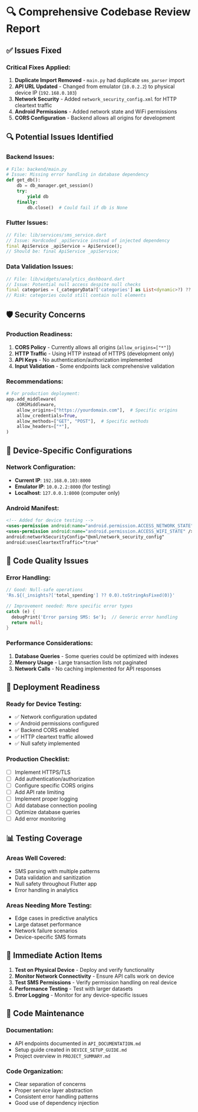 # 🔍 Comprehensive Codebase Review Report

## ✅ **Issues Fixed**

### **Critical Fixes Applied:**
1. **Duplicate Import Removed** - `main.py` had duplicate `sms_parser` import
2. **API URL Updated** - Changed from emulator (`10.0.2.2`) to physical device IP (`192.168.0.103`)
3. **Network Security** - Added `network_security_config.xml` for HTTP cleartext traffic
4. **Android Permissions** - Added network state and WiFi permissions
5. **CORS Configuration** - Backend allows all origins for development

## 🔍 **Potential Issues Identified**

### **Backend Issues:**
```python
# File: backend/main.py
# Issue: Missing error handling in database dependency
def get_db():
    db = db_manager.get_session()
    try:
        yield db
    finally:
        db.close()  # Could fail if db is None
```

### **Flutter Issues:**
```dart
// File: lib/services/sms_service.dart
// Issue: Hardcoded _apiService instead of injected dependency
final ApiService _apiService = ApiService();
// Should be: final ApiService _apiService;
```

### **Data Validation Issues:**
```dart
// File: lib/widgets/analytics_dashboard.dart
// Issue: Potential null access despite null checks
final categories = (_categoryData?['categories'] as List<dynamic>?) ?? [];
// Risk: categories could still contain null elements
```

## 🛡️ **Security Concerns**

### **Production Readiness:**
1. **CORS Policy** - Currently allows all origins (`allow_origins=["*"]`)
2. **HTTP Traffic** - Using HTTP instead of HTTPS (development only)
3. **API Keys** - No authentication/authorization implemented
4. **Input Validation** - Some endpoints lack comprehensive validation

### **Recommendations:**
```python
# For production deployment:
app.add_middleware(
    CORSMiddleware,
    allow_origins=["https://yourdomain.com"],  # Specific origins
    allow_credentials=True,
    allow_methods=["GET", "POST"],  # Specific methods
    allow_headers=["*"],
)
```

## 📱 **Device-Specific Configurations**

### **Network Configuration:**
- **Current IP**: `192.168.0.103:8000`
- **Emulator IP**: `10.0.2.2:8000` (for testing)
- **Localhost**: `127.0.0.1:8000` (computer only)

### **Android Manifest:**
```xml
<!-- Added for device testing -->
<uses-permission android:name="android.permission.ACCESS_NETWORK_STATE" />
<uses-permission android:name="android.permission.ACCESS_WIFI_STATE" />
android:networkSecurityConfig="@xml/network_security_config"
android:usesCleartextTraffic="true"
```

## 🔧 **Code Quality Issues**

### **Error Handling:**
```dart
// Good: Null-safe operations
'Rs.${(_insights?['total_spending'] ?? 0.0).toStringAsFixed(0)}'

// Improvement needed: More specific error types
catch (e) {
  debugPrint('Error parsing SMS: $e');  // Generic error handling
  return null;
}
```

### **Performance Considerations:**
1. **Database Queries** - Some queries could be optimized with indexes
2. **Memory Usage** - Large transaction lists not paginated
3. **Network Calls** - No caching implemented for API responses

## 🚀 **Deployment Readiness**

### **Ready for Device Testing:**
- ✅ Network configuration updated
- ✅ Android permissions configured
- ✅ Backend CORS enabled
- ✅ HTTP cleartext traffic allowed
- ✅ Null safety implemented

### **Production Checklist:**
- [ ] Implement HTTPS/TLS
- [ ] Add authentication/authorization
- [ ] Configure specific CORS origins
- [ ] Add API rate limiting
- [ ] Implement proper logging
- [ ] Add database connection pooling
- [ ] Optimize database queries
- [ ] Add error monitoring

## 📊 **Testing Coverage**

### **Areas Well Covered:**
- SMS parsing with multiple patterns
- Data validation and sanitization
- Null safety throughout Flutter app
- Error handling in analytics

### **Areas Needing More Testing:**
- Edge cases in predictive analytics
- Large dataset performance
- Network failure scenarios
- Device-specific SMS formats

## 🎯 **Immediate Action Items**

1. **Test on Physical Device** - Deploy and verify functionality
2. **Monitor Network Connectivity** - Ensure API calls work on device
3. **Test SMS Permissions** - Verify permission handling on real device
4. **Performance Testing** - Test with larger datasets
5. **Error Logging** - Monitor for any device-specific issues

## 📝 **Code Maintenance**

### **Documentation:**
- API endpoints documented in `API_DOCUMENTATION.md`
- Setup guide created in `DEVICE_SETUP_GUIDE.md`
- Project overview in `PROJECT_SUMMARY.md`

### **Code Organization:**
- Clear separation of concerns
- Proper service layer abstraction
- Consistent error handling patterns
- Good use of dependency injection
